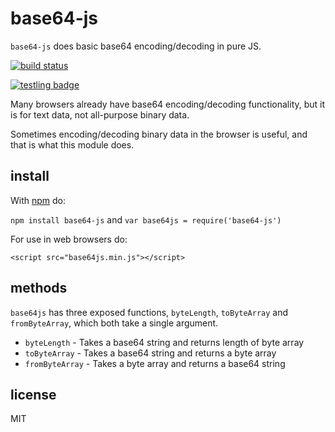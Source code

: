 # base64-js

`base64-js` does basic base64 encoding/decoding in pure JS.

[![build status](https://secure.travis-ci.org/beatgammit/base64-js.png)](http://travis-ci.org/beatgammit/base64-js)

[![testling badge](https://ci.testling.com/beatgammit/base64-js.png)](https://ci.testling.com/beatgammit/base64-js)

Many browsers already have base64 encoding/decoding functionality, but it is for text data, not all-purpose binary data.

Sometimes encoding/decoding binary data in the browser is useful, and that is what this module does.

## install

With [npm](https://npmjs.org) do:

`npm install base64-js` and `var base64js = require('base64-js')`

For use in web browsers do:

`<script src="base64js.min.js"></script>`

## methods

`base64js` has three exposed functions, `byteLength`, `toByteArray` and `fromByteArray`, which both take a single argument.

- `byteLength` - Takes a base64 string and returns length of byte array
- `toByteArray` - Takes a base64 string and returns a byte array
- `fromByteArray` - Takes a byte array and returns a base64 string

## license

MIT
